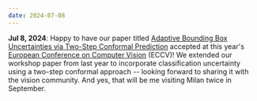```yaml
---
date: 2024-07-08
---
```


**Jul 8, 2024**: Happy to have our paper titled [Adaptive Bounding Box Uncertainties via Two-Step Conformal Prediction](https://arxiv.org/abs/2403.07263) accepted at this year's [European Conference on Computer Vision](https://eccv2024.ecva.net/) (ECCV)! We extended our workshop paper from last year to incorporate classification uncertainty using a two-step conformal approach -- looking forward to sharing it with the vision community. And yes, that will be me visiting Milan twice in September.